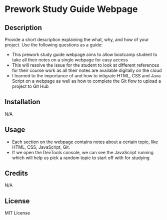 # Prework Study Guide Webpage

## Description

Provide a short description explaining the what, why, and how of your project. Use the following questions as a guide:

- This prework study guide webpage aims to allow bootcamp student to take all their notes on a single webpage for easy access
- This will resolve the issue for the student to look at different references for their course work as all their notes are available digitally on the cloud
- I learned to the importance of and how to intigrate HTML, CSS and Java Script on a webpage as well as how to complete the Git flow to upload a project to Git Hub

## Installation

N/A

## Usage

- Each section on the webpage contains notes about a certain topic, like HTML, CSS, JavaScript, Git. 
- If we open the DevTools console, we can see the JavaScript running which will help us pick a random topic to start off with for studying 

## Credits

N/A

## License

MIT License